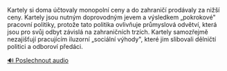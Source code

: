 
Kartely si doma účtovaly monopolní ceny a do zahraničí prodávaly za nižší ceny. Kartely jsou nutným doprovodným jevem a výsledkem „pokrokové" pracovní politiky, protože tato politika ovlivňuje průmyslová odvětví, která jsou pro svůj odbyt závislá na zahraničních trzích. Kartely samozřejmě nezajišťují pracujícím iluzorní „sociální výhody", které jim slibovali dělničtí politici a odboroví předáci.

[🔊 Poslechnout audio](/data/7-paragraphs/audio/chapter_67/para_005-Kartely-si-doma-tovaly-monopoln-ceny-a-do-zahra.mp3)
